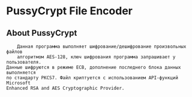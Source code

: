 # PussyCrypt File Encoder

## About PussyCrypt
        Данная программа выполняет шифрование/дешифрование произвольных файлов
        алгоритмом AES-128, ключ шифрования программа запрашивает у пользователя.
	Данные шифруются в режиме ECB, дополнение последнего блока данных выполняется
	по стандарту PKCS7. Файл криптуется с использованием API-функций Microsoft
	Enhanced RSA and AES Cryptographic Provider.
	

